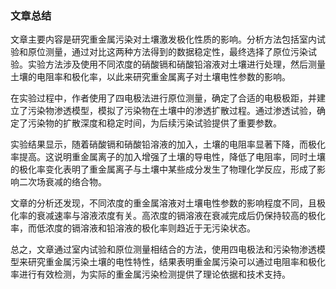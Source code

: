 ### 文章总结

文章主要内容是研究重金属污染对土壤激发极化性质的影响。分析方法包括室内试验和原位测量，通过对比这两种方法得到的数据稳定性，最终选择了原位污染试验。实验方法涉及使用不同浓度的硝酸镉和硝酸铅溶液对土壤进行处理，然后测量土壤的电阻率和极化率，以此来研究重金属离子对土壤电性参数的影响。

在实验过程中，作者使用了四电极法进行原位测量，确定了合适的电极极距，并建立了污染物渗透模型，模拟了污染物在土壤中的渗透扩散过程。通过渗透试验，确定了污染物的扩散深度和稳定时间，为后续污染试验提供了重要参数。

实验结果显示，随着硝酸镉和硝酸铅溶液的加入，土壤的电阻率显著下降，而极化率提高。这说明重金属离子的加入增强了土壤的导电性，降低了电阻率，同时土壤的极化率变化表明了重金属离子与土壤中某些成分发生了物理化学反应，形成了影响二次场衰减的络合物。

文章的分析还发现，不同浓度的重金属溶液对土壤电性参数的影响程度不同，且极化率的衰减速率与溶液浓度有关。高浓度的镉溶液在衰减完成后仍保持较高的极化率，而低浓度的镉溶液和铅溶液的极化率则趋近于无污染状态。

总之，文章通过室内试验和原位测量相结合的方法，使用四电极法和污染物渗透模型来研究重金属污染土壤的电性特性，结果表明重金属污染可以通过电阻率和极化率进行有效检测，为实际的重金属污染检测提供了理论依据和技术支持。